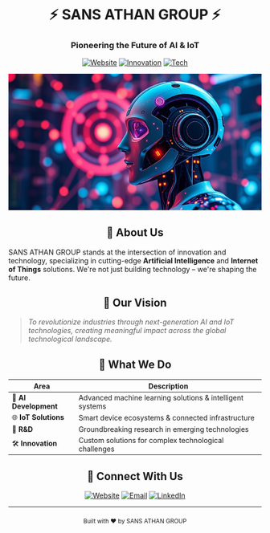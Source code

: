 <div align="center">
  
# ⚡ SANS ATHAN GROUP ⚡
### Pioneering the Future of AI & IoT

[![Website](https://img.shields.io/badge/Website-sansathan.io-blue?style=for-the-badge)](https://sansathan.io)
[![Innovation](https://img.shields.io/badge/Innovation-First-orange?style=for-the-badge)]()
[![Tech](https://img.shields.io/badge/Tech-AI%20%7C%20IoT-green?style=for-the-badge)]()

</div>

![robots](./robots.jpeg)

<div align="center">
  
## 🔮 About Us
</div>

SANS ATHAN GROUP stands at the intersection of innovation and technology, specializing in cutting-edge **Artificial Intelligence** and **Internet of Things** solutions. We're not just building technology – we're shaping the future.

<div align="center">

## 🎯 Our Vision
</div>

> *To revolutionize industries through next-generation AI and IoT technologies, creating meaningful impact across the global technological landscape.*

<div align="center">

## 🚀 What We Do
</div>

| Area | Description |
|------|-------------|
| 🤖 **AI Development** | Advanced machine learning solutions & intelligent systems |
| 🌐 **IoT Solutions** | Smart device ecosystems & connected infrastructure |
| 🔬 **R&D** | Groundbreaking research in emerging technologies |
| 🛠️ **Innovation** | Custom solutions for complex technological challenges |

<div align="center">

## 🤝 Connect With Us
</div>

<div align="center">
  
[![Website](https://img.shields.io/badge/🌐_Website-sansathan.io-2ea44f)](https://sansathan.io)
[![Email](https://img.shields.io/badge/📧_Email-Contact_Us-blue)]()
[![LinkedIn](https://img.shields.io/badge/💼_LinkedIn-Follow_Us-blue)]()

</div>

---

<div align="center">
  <sub>Built with ❤️ by SANS ATHAN GROUP</sub>
</div>
